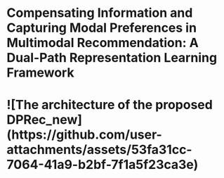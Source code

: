 <h1>Compensating Information and Capturing Modal Preferences in
 Multimodal Recommendation: A Dual-Path Representation
 Learning Framework<h1>
![The architecture of the proposed DPRec_new](https://github.com/user-attachments/assets/53fa31cc-7064-41a9-b2bf-7f1a5f23ca3e)
